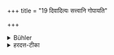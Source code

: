 +++
title = "19 दिवादित्यः सत्त्वानि गोपायति"

+++

<details><summary>Bühler</summary>

19. During the day the sun protects the creatures, during the night the moon. Therefore let him eagerly strive to protect himself on the night of the new moon by purity, continence, and rites adapted for the season.
</details>

<details><summary>हरदत्त-टीका</summary>

## सूत्रम्
दिवाऽऽदित्यः सत्वानि गोपायति नक्तं चन्द्रमाः ।   तस्मादमावास्यायां निशायां स्वाधीय आत्मनो गुप्तिमिच्छेत् प्रायत्यब्रह्मचर्यकाले चर्यया च ॥ २१ ॥  
### टिप्पनी
**दिवा** अहनि । **आदित्यः** सत्वानि **गोपायति** प्राणिनो रक्षति, आलोकदानेन ।  
**नक्तं** रात्रौ **चन्द्रमाः** ।  
**तस्माद् अमावास्यायां निशायां** रात्रौ  
**स्वाधीयः** । वकारश्छान्दसः । अन्तिकवाढयोर्नेदसाधौ ।  
**बाढतरं** भृशतरं आत्मनो गुप्तिं रक्षणमिच्छेत् ।  

केन प्रकारेण ?  
प्रायत्य-ब्रह्मचर्याभ्यां काले चर्यया च । अयं तावदर्थानुरूपः पाठः। अधीयमानस्तु प्रमादश्छान्दसो वा । प्रयतस्य भावः प्रायत्यं नित्यप्रायत्यादधिकेन प्रायत्येन स्नानादिजेन । ब्रह्मचर्येण मैथुनत्यागेन । काले कृतया चर्यया देवार्चनजपादिकया च ॥ २१ ॥
</details>
